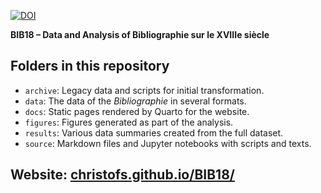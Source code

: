 [![DOI](https://zenodo.org/badge/DOI/10.5281/zenodo.8165485.svg)](https://doi.org/10.5281/zenodo.8165485)

**BIB18 – Data and Analysis of Bibliographie sur le XVIIIe siècle**

## Folders in this repository 

* `archive`: Legacy data and scripts for initial transformation.  
* `data`: The data of the *Bibliographie* in several formats. 
* `docs`: Static pages rendered by Quarto for the website. 
* `figures`: Figures generated as part of the analysis. 
* `results`: Various data summaries created from the full dataset. 
* `source`: Markdown files and Jupyter notebooks with scripts and texts. 

## Website: [christofs.github.io/BIB18/](https://christofs.github.io/BIB18/)
